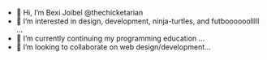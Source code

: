 - 👋 Hi, I’m Bexi Joibel @thechicketarian 
- 👀 I’m interested in design, development, ninja-turtles, and futboooooolllll ...
- 🌱 I’m currently continuing my programming education ...
- 💞️ I’m looking to collaborate on web design/development...


<!---
thechicketarian/thechicketarian is a ✨ special ✨ repository because its `README.md` (this file) appears on your GitHub profile.
You can click the Preview link to take a look at your changes.
--->
